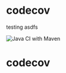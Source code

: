 # codecov
testing asdfs

![Java CI with Maven](https://github.com/donmelaka/codecov/workflows/Java%20CI%20with%20Maven/badge.svg)
# codecov
